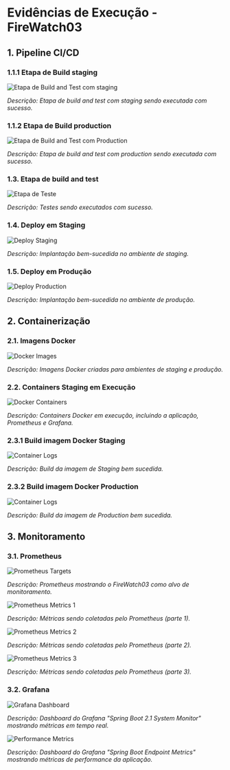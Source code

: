 # Evidências de Execução - FireWatch03

## 1. Pipeline CI/CD

### 1.1.1 Etapa de Build staging

![Etapa de Build and Test com staging](../images/pipeline/builstaging.png)

*Descrição: Etapa de build and test com staging sendo executada com sucesso.*

### 1.1.2 Etapa de Build production

![Etapa de Build and Test com Production](../images/pipeline/buildprod.png)

*Descrição: Etapa de build and test com production sendo executada com sucesso.*

### 1.3. Etapa de build and test

![Etapa de Teste](../images/pipeline/buildtest.png)

*Descrição: Testes sendo executados com sucesso.*

### 1.4. Deploy em Staging

![Deploy Staging](../images/pipeline/deploy-staging.png)

*Descrição: Implantação bem-sucedida no ambiente de staging.*

### 1.5. Deploy em Produção

![Deploy Production](../images/pipeline/deploy-production.png)

*Descrição: Implantação bem-sucedida no ambiente de produção.*

## 2. Containerização

### 2.1. Imagens Docker

![Docker Images](../images/containers/docker-images.png)

*Descrição: Imagens Docker criadas para ambientes de staging e produção.*

### 2.2. Containers Staging em Execução

![Docker Containers](../images/containers/docker-ps.png)

*Descrição: Containers Docker em execução, incluindo a aplicação, Prometheus e Grafana.*

### 2.3.1 Build imagem Docker Staging

![Container Logs](../images/containers/buildimagemstaging.png)

*Descrição: Build da imagem de Staging bem sucedida.*

### 2.3.2 Build imagem Docker Production

![Container Logs](../images/containers/buildimagemproduction.png)

*Descrição: Build da imagem de Production bem sucedida.*

## 3. Monitoramento

### 3.1. Prometheus

![Prometheus Targets](../images/monitoring/prometheus-targets.png)

*Descrição: Prometheus mostrando o FireWatch03 como alvo de monitoramento.*

![Prometheus Metrics 1](../images/monitoring/prometheus-metrics1.png)

*Descrição: Métricas sendo coletadas pelo Prometheus (parte 1).*

![Prometheus Metrics 2](../images/monitoring/prometheus-metrics2.png)

*Descrição: Métricas sendo coletadas pelo Prometheus (parte 2).*

![Prometheus Metrics 3](../images/monitoring/prometheus-metrics3.png)

*Descrição: Métricas sendo coletadas pelo Prometheus (parte 3).*

### 3.2. Grafana

![Grafana Dashboard](../images/monitoring/grafana-dashboard.png)

*Descrição: Dashboard do Grafana "Spring Boot 2.1 System Monitor" mostrando métricas em tempo real.*

![Performance Metrics](../images/monitoring/grafana-performance.png)

*Descrição: Dashboard do Grafana "Spring Boot Endpoint Metrics" mostrando métricas de performance da aplicação.*